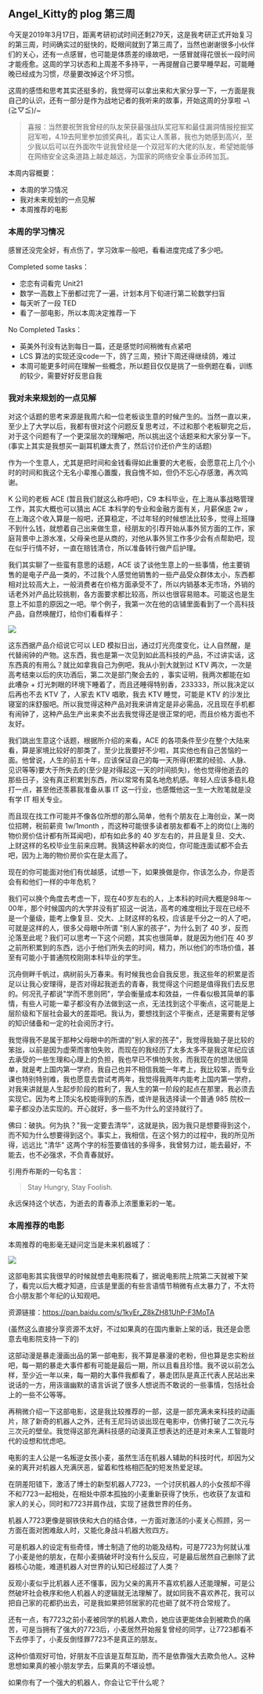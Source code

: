 ## Angel_Kitty的 plog 第三周

今天是2019年3月17日，距离考研初试时间还剩279天，这是我考研正式开始复习的第三周，时间确实过的挺快的，眨眼间就到了第三周了，当然也谢谢很多小伙伴们的关心，还有一点感冒，也可能是体质差的缘故吧，一感冒就得花很长一段时间才能痊愈。这周的学习状态和上周差不多持平，一再提醒自己要早睡早起，可能睡晚已经成为习惯，尽量要改掉这个坏习惯。

这周的感悟和思考其实还挺多的，我觉得可以拿出来和大家分享一下，一方面是我自己的认识，还有一部分是作为战地记者的我听来的故事，开始这周的分享啦 ~\\(≧▽≦)/~

> 喜报：当然要祝贺我曾经的队友荣获最强战队奖冠军和最佳漏洞情报挖掘奖冠军啦，4.19去阿里参加颁奖典礼，着实让人羡慕，我也为她感到高兴，至少我以后可以在外面吹牛说我曾经是一个双冠军的大佬的队友，希望她能够在网络安全这条道路上越走越远，为国家的网络安全事业添砖加瓦。

本周内容概要：

- 本周的学习情况
- 我对未来规划的一点见解
- 本周推荐的电影

### 本周的学习情况

感冒还没完全好，有点伤了，学习效率一般吧，看看进度完成了多少吧。

Completed some tasks：

- 恋恋有词看完 Unit21
- 数学一高数上下册都过完了一遍，计划本月下旬进行第二轮数学扫盲
- 每天听了一段 TED
- 看了一部电影，所以本周决定推荐一下

No Completed Tasks：

- 英美外刊没有达到每日一篇，还是感觉时间稍微有点紧吧
- LCS 算法的实现还没code一下，鸽了三周，预计下周还得继续鸽，难过
- 本周可能更多时间在理解一些概念，所以题目仅仅是挑了一些例题在看，训练的较少，需要好好反思自我

### 我对未来规划的一点见解

对这个话题的思考来源是我周六和一位老板谈生意的时候产生的。当然一直以来，至少上了大学以后，我都有很对这个问题反复思考过，不过和那个老板聊完之后，对于这个问题有了一个更深层次的理解吧，所以挑出这个话题来和大家分享一下。(事实上其实是我想买一副耳机嫌太贵了，然后讨价还价产生的话题)

作为一个生意人，尤其是把时间和金钱看得如此重要的大老板，会愿意花上几个小时的时间和我这个无名小辈推心置腹，我自愧不如，但仍不忘心存感激，再次鸣谢。

K 公司的老板 ACE (暂且我们就这么称呼吧)，C9 本科毕业，在上海从事战略管理工作，其实大概也可以猜出 ACE 本科学的专业和金融方面有关，月薪保底 2w ，在上海这个收入算是一般吧，还算稳定，不过年轻的时候想法比较多，觉得上班赚不到什么钱，就想着自己出来做生意，经朋友的引荐开始从事外贸方面的工作，家庭背景中上游水准，父母亲也是从商的，对他从事外贸工作多少会有点帮助吧，现在似乎行情不好，一直在赔钱清仓，所以准备转行做产后护理。

我们其实聊了一些蛮有意思的话题，ACE 谈了谈他生意上的一些事情，他主要销售的是电子产品一类的，不过我个人感觉他销售的一些产品受众群体太小，东西都相对比较高大上，一般消费者在价格方面承受不了，所以内销基本无市场，外销的话老外对产品比较挑剔，各方面要求都比较高，所以也很容易赔本。可能这也是生意上不如意的原因之一吧。举个例子，我第一次在他的店铺里面看到了一个高科技产品，自然唤醒灯，给你们看看样子：

![](https://img10.360buyimg.com/n1/jfs/t1/20794/2/6443/56855/5c540befE01b844db/6b974e548849c592.jpg)

这东西据产品介绍说它可以 LED 模拟日出，通过灯光亮度变化，让人自然醒，是代替闹钟的产物。这东西，我也是第一次见到如此高科技的产品，不过讲实话，这东西真的有用么？就比如拿我自己为例吧，我从小到大就到过 KTV 两次，一次是高考结束以后的庆功酒后，第二次是部门聚会去的 ，事实证明，我两次都能在如此嘈杂 + 灯光刺眼的环境下睡着了，而且还睡得特别香，233333，所以我决定以后再也不去 KTV 了，人家去 KTV 唱歌，我去 KTV 睡觉，可能是 KTV 的沙发比寝室的床舒服吧。所以我觉得这种产品对我来讲肯定是非必需品，况且现在手机都有闹钟了，这种产品生产出来卖不出去我觉得还是很正常的吧，而且价格方面也不友好。

我们跳出生意这个话题，根据所介绍的来看，ACE 的各项条件至少在整个大陆来看，算是家境比较好的那类了，至少比我要好不少啦，其实他也有自己苦恼的一面。他曾说，人生的前五十年，应该保证自己的每一天所得(积累的经验、人脉、见识等等)要大于所失去的(至少是对得起这一天的时间损失)，他也觉得他逝去的那些日子，没有真正积累到东西，所以常常有莫名地危机感。年轻人应该多稳扎稳打一点，甚至他还羡慕我准备从事 IT 这一行业，也感慨他这一生一大败笔就是没有学 IT 相关专业。

而且现在找工作可能并不像各位所想的那么简单，他有个朋友在上海创业，某一岗位招聘，税前薪资 1w/1month ，而这种可能很多读者朋友都看不上的岗位(上海的物价房价估计都有所耳闻吧)，却有如此多的 40 岁左右的，并且是复旦、交大、上财这样的名校毕业生前来应聘。我猜这种薪水的岗位，你可能连面试都不会去吧，因为上海的物价房价实在是太高了。

现在的你可能面对他们有优越感，试想一下，如果换做是你，你该怎么办，你是否会有和他们一样的中年危机？

我们可以换个角度去考虑一下，现在40岁左右的人，上本科的时间大概是98年～00年，那个时候国内的大学并没有扩招这一说法，高考的难度相比于现在已经不是一个量级，能考上像复旦、交大、上财这样的名校，应该是千分之一的人了吧，可就是这样的人，很多父母眼中所谓 "别人家的孩子"，为什么到了 40 岁，反而沦落至此呢？我们可以思考一下这个问题，其实也很简单，就是因为他们在 40 岁之前所积累到的东西，远小于他们所失去的时间，精力，所以他们的市场价值，甚至有可能小于普通院校刚刚本科毕业的学生。

沉舟侧畔千帆过，病树前头万春来。有时候我也会自我反思，我这些年的积累是否足以让我心安理得，是否对得起我逝去的青春，我觉得这个问题是值得我们去反思的。何况孔子都说"学而不思则罔"，学会衡量成本和效益，一件看似极其简单的事情，有些人可能一辈子都没有办法做到这一点，无法找到这个平衡点，这可能是上层阶级和下层社会最大的差距吧。我认为，要想找到这个平衡点，还是需要有足够的知识储备和一定的社会阅历才行。

我觉得我不是属于那种父母眼中的所谓的"别人家的孩子"，我觉得我脑子是比较的笨拙，以前是因为虚荣而害怕失败，而现在的我经历了太多太多不是我这年纪应该去承受的一些生理和心理上的负担，我也早已不惧怕失败，而我现在的想法很简单，就是考上国内第一学府，我自己也并不相信我能一年考上，我比较笨，而专业课也特别特别难，我也愿意去尝试考两年，我觉得我两年内能考上国内第一学府，对我来讲就是人生起步阶段的胜利了，我人生的第一阶段的起点在那里，我必须去实现它。因为考上顶尖名校能得到的东西，或许是我选择读一个普通 985 院校一辈子都没办法实现的。开心就好，多一些不为什么的坚持就行了。

佛曰：破执。何为执？"我一定要去清华"，这就是执，因为我只是想要得到这个，而不知为什么想要得到这个。事实上，我相信，在这个努力的过程中，我的所见所得，远远比 "清华" 这两个字的标签要值钱的多得多，我曾努力过，能去最好，不能去，也不必强求，不负青春就好。

引用乔布斯的一句名言：

> Stay Hungry, Stay Foolish.

永远保持这个状态，为逝去的青春添上浓墨重彩的一笔。

### 本周推荐的电影

本周推荐的电影毫无疑问定当是未来机器城了：

![](http://img5.mtime.cn/mg/2018/07/17/103232.33976890_270X405X4.jpg)

这部电影其实我很早的时候就想去电影院看了，据说电影院上院第二天就被下架了，看完以后大概才知道，应该是里面的有些言语情节稍微有点太暴力了，不太符合小朋友那个年纪的认知观吧。

资源链接：https://pan.baidu.com/s/1kyEr_Z8kZH81UhP-F3MoTA 

(虽然这么直接分享资源不太好，不过如果真的在国内重新上架的话，我还是会愿意去电影院支持一下的)

这部动漫是暴走漫画出品的第一部电影，我不算是暴漫的老粉，但也算是忠实粉丝吧，每一期的暴走大事件都有可能是最后一期，所以且看且珍惜。我不说以前怎么样，至少近一年以来，每一期的大事件我都看了，暴走团队是真正代表人民站出来说话的一方，用诙谐幽默的语言诉说了很多人想说而不敢说的一些事情，包括社会上的一些不公等等。

再稍微介绍一下这部电影，这是我比较推荐的一部，这是一部充满未来科技的动画片，除了新奇的机器人之外，还有王尼玛访谈出现在电影中，仿佛打破了二次元与三次元的壁垒。我觉得这部充满科技感的动漫真正想表达的还是对未来人工智能时代的设想和忧虑吧。

电影的主人公是一名叛逆女孩小麦，虽然生活在机器人辅助的科技时代，却因为父亲的离开对机器人充满厌恶，留着和性格相匹配的短发热爱足球。

在阴差阳错下，激活了博士的新型机器人7723，一个讨厌机器人的小女孩却不得不和7723一起相处，在相处中原本孤独的小麦重新获得了快乐，也收获了友谊和家人的关心，同时和7723并肩作战，实现了拯救世界的任务。

机器人7723更像是钢铁侠和大白的结合体，一方面对激活的小麦关心照顾，另一方面在面对困难敌人时，又能化身战斗机器大败四方。

可是机器人的设定有些奇怪，博士制造了他的功能及结构，可是7723为何就认准了小麦是他的朋友，在帮小麦搞破坏时没有什么反应，可是最后居然自己删除了武器核心功能，难道机器人对世界的认知已经超过了人类？

反观小麦似乎比机器人还不懂事，因为父亲的离开不喜欢机器人还能理解，可是公然破坏社会秩序和他人机器人的逻辑就无法理解了。就如同我不喜欢养花，我可以把自己家的花都扔出去，可是我如果把邻居家的花也砸了就不符合常规了。

还有一点，有7723之前小麦被同学的机器人欺负，她应该更能体会到被欺负的痛苦，可是当拥有了强大的7723后，小麦居然开始报复曾经的同学，让7723都看不下去停手了，小麦反倒怪罪7723不是真正的朋友。

这种价值观好可怕，好朋友不应该是互帮互助，而不是依靠强大去欺负他人。这种思想如果真的被小朋友学去，后果真的不堪设想。

如果你有了一个强大的机器人，你会让它干什么呢？